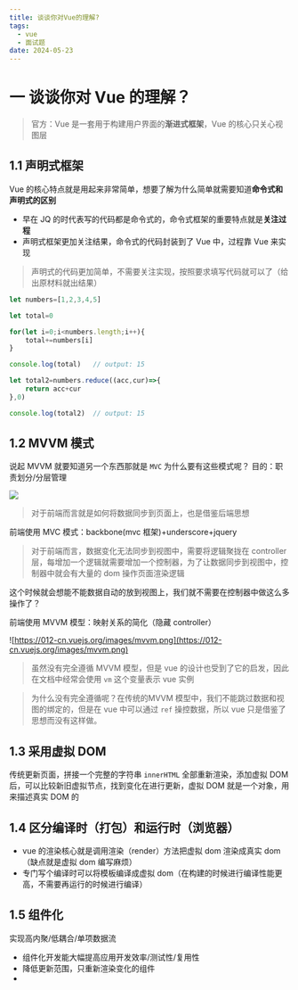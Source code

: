 ```yaml
---
title: 谈谈你对Vue的理解?
tags:
  - vue
  - 面试题
date: 2024-05-23
---
```

# 一 谈谈你对 Vue 的理解？

> 官方：Vue 是一套用于构建用户界面的**渐进式框架**，Vue 的核心只关心视图层

## 1.1 声明式框架

Vue 的核心特点就是用起来非常简单，想要了解为什么简单就需要知道**命令式和声明式的区别**
- 早在 JQ 的时代表写的代码都是命令式的，命令式框架的重要特点就是**关注过程**
- 声明式框架更加关注结果，命令式的代码封装到了 Vue 中，过程靠 Vue 来实现

> 声明式的代码更加简单，不需要关注实现，按照要求填写代码就可以了（给出原材料就出结果）

```js
let numbers=[1,2,3,4,5]

let total=0

for(let i=0;i<numbers.length;i++){
    total+=numbers[i]
}

console.log(total)   // output: 15   

let total2=numbers.reduce((acc,cur)=>{
    return acc+cur
},0)

console.log(total2)  // output: 15
```

## 1.2 MVVM 模式

说起 MVVM 就要知道另一个东西那就是 `MVC` 为什么要有这些模式呢？
目的：职责划分/分层管理

![](https://i.imgur.com/GQV7WkL.png)

> 对于前端而言就是如何将数据同步到页面上，也是借鉴后端思想

前端使用 MVC 模式：backbone(mvc 框架)+underscore+jquery

> 对于前端而言，数据变化无法同步到视图中，需要将逻辑聚拢在 controller 层，每增加一个逻辑就需要增加一个控制器，为了让数据同步到视图中，控制器中就会有大量的 dom 操作页面渲染逻辑

这个时候就会想能不能数据自动的放到视图上，我们就不需要在控制器中做这么多操作了？

前端使用 MVVM 模型：映射关系的简化（隐藏 controller）

![https://012-cn.vuejs.org/images/mvvm.png](https://012-cn.vuejs.org/images/mvvm.png)

> 虽然没有完全遵循 MVVM 模型，但是 vue 的设计也受到了它的启发，因此在文档中经常会使用 `vm` 这个变量表示 vue 实例

> 为什么没有完全遵循呢？在传统的MVVM 模型中，我们不能跳过数据和视图的绑定的，但是在 vue 中可以通过 `ref` 操控数据，所以 vue 只是借鉴了思想而没有这样做。

## 1.3 采用虚拟 DOM

传统更新页面，拼接一个完整的字符串 `innerHTML` 全部重新渲染，添加虚拟 DOM 后，可以比较新旧虚拟节点，找到变化在进行更新，虚拟 DOM 就是一个对象，用来描述真实 DOM 的

## 1.4 区分编译时（打包）和运行时（浏览器）

- vue 的渲染核心就是调用渲染（render）方法把虚拟 dom 渲染成真实 dom（缺点就是虚拟 dom 编写麻烦）
- 专门写个编译时可以将模板编译成虚拟 dom（在构建的时候进行编译性能更高，不需要再运行的时候进行编译）

## 1.5 组件化

实现高内聚/低耦合/单项数据流

- 组件化开发能大幅提高应用开发效率/测试性/复用性
- 降低更新范围，只重新渲染变化的组件
- 

